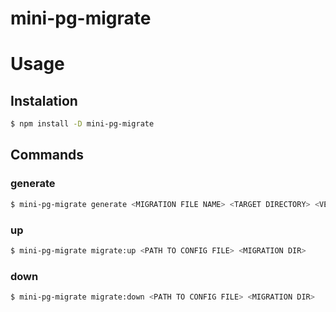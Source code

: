 # mini-pg-migrate

# Usage

## Instalation

```bash
$ npm install -D mini-pg-migrate
```

## Commands

### generate

```bash
$ mini-pg-migrate generate <MIGRATION FILE NAME> <TARGET DIRECTORY> <VERSION>
```

### up

```bash
$ mini-pg-migrate migrate:up <PATH TO CONFIG FILE> <MIGRATION DIR>
```

### down

```bash
$ mini-pg-migrate migrate:down <PATH TO CONFIG FILE> <MIGRATION DIR>
```
